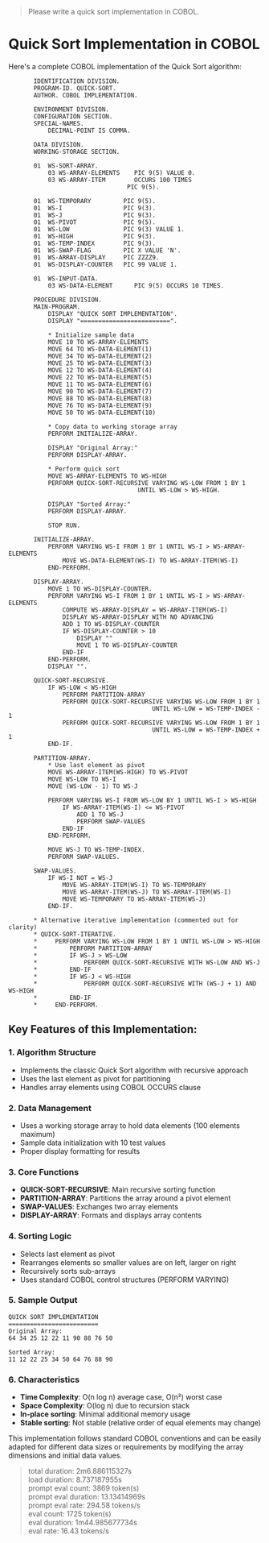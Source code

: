 >Please write a quick sort implementation in COBOL.

# Quick Sort Implementation in COBOL

Here's a complete COBOL implementation of the Quick Sort algorithm:

```cobol
       IDENTIFICATION DIVISION.
       PROGRAM-ID. QUICK-SORT.
       AUTHOR. COBOL IMPLEMENTATION.

       ENVIRONMENT DIVISION.
       CONFIGURATION SECTION.
       SPECIAL-NAMES.
           DECIMAL-POINT IS COMMA.

       DATA DIVISION.
       WORKING-STORAGE SECTION.

       01  WS-SORT-ARRAY.
           03 WS-ARRAY-ELEMENTS    PIC 9(5) VALUE 0.
           03 WS-ARRAY-ITEM        OCCURS 100 TIMES
                                 PIC 9(5).

       01  WS-TEMPORARY         PIC 9(5).
       01  WS-I                 PIC 9(3).
       01  WS-J                 PIC 9(3).
       01  WS-PIVOT             PIC 9(5).
       01  WS-LOW               PIC 9(3) VALUE 1.
       01  WS-HIGH              PIC 9(3).
       01  WS-TEMP-INDEX        PIC 9(3).
       01  WS-SWAP-FLAG         PIC X VALUE 'N'.
       01  WS-ARRAY-DISPLAY     PIC ZZZZ9.
       01  WS-DISPLAY-COUNTER   PIC 99 VALUE 1.

       01  WS-INPUT-DATA.
           03 WS-DATA-ELEMENT      PIC 9(5) OCCURS 10 TIMES.

       PROCEDURE DIVISION.
       MAIN-PROGRAM.
           DISPLAY "QUICK SORT IMPLEMENTATION".
           DISPLAY "=========================".
           
           * Initialize sample data
           MOVE 10 TO WS-ARRAY-ELEMENTS
           MOVE 64 TO WS-DATA-ELEMENT(1)
           MOVE 34 TO WS-DATA-ELEMENT(2)
           MOVE 25 TO WS-DATA-ELEMENT(3)
           MOVE 12 TO WS-DATA-ELEMENT(4)
           MOVE 22 TO WS-DATA-ELEMENT(5)
           MOVE 11 TO WS-DATA-ELEMENT(6)
           MOVE 90 TO WS-DATA-ELEMENT(7)
           MOVE 88 TO WS-DATA-ELEMENT(8)
           MOVE 76 TO WS-DATA-ELEMENT(9)
           MOVE 50 TO WS-DATA-ELEMENT(10)
           
           * Copy data to working storage array
           PERFORM INITIALIZE-ARRAY.
           
           DISPLAY "Original Array:"
           PERFORM DISPLAY-ARRAY.
           
           * Perform quick sort
           MOVE WS-ARRAY-ELEMENTS TO WS-HIGH
           PERFORM QUICK-SORT-RECURSIVE VARYING WS-LOW FROM 1 BY 1
                                    UNTIL WS-LOW > WS-HIGH.
           
           DISPLAY "Sorted Array:"
           PERFORM DISPLAY-ARRAY.
           
           STOP RUN.

       INITIALIZE-ARRAY.
           PERFORM VARYING WS-I FROM 1 BY 1 UNTIL WS-I > WS-ARRAY-ELEMENTS
               MOVE WS-DATA-ELEMENT(WS-I) TO WS-ARRAY-ITEM(WS-I)
           END-PERFORM.

       DISPLAY-ARRAY.
           MOVE 1 TO WS-DISPLAY-COUNTER.
           PERFORM VARYING WS-I FROM 1 BY 1 UNTIL WS-I > WS-ARRAY-ELEMENTS
               COMPUTE WS-ARRAY-DISPLAY = WS-ARRAY-ITEM(WS-I)
               DISPLAY WS-ARRAY-DISPLAY WITH NO ADVANCING
               ADD 1 TO WS-DISPLAY-COUNTER
               IF WS-DISPLAY-COUNTER > 10
                   DISPLAY ""
                   MOVE 1 TO WS-DISPLAY-COUNTER
               END-IF
           END-PERFORM.
           DISPLAY "".

       QUICK-SORT-RECURSIVE.
           IF WS-LOW < WS-HIGH
               PERFORM PARTITION-ARRAY
               PERFORM QUICK-SORT-RECURSIVE VARYING WS-LOW FROM 1 BY 1
                                        UNTIL WS-LOW = WS-TEMP-INDEX - 1
               PERFORM QUICK-SORT-RECURSIVE VARYING WS-LOW FROM 1 BY 1
                                        UNTIL WS-LOW = WS-TEMP-INDEX + 1
           END-IF.

       PARTITION-ARRAY.
           * Use last element as pivot
           MOVE WS-ARRAY-ITEM(WS-HIGH) TO WS-PIVOT
           MOVE WS-LOW TO WS-I
           MOVE (WS-LOW - 1) TO WS-J
           
           PERFORM VARYING WS-I FROM WS-LOW BY 1 UNTIL WS-I > WS-HIGH
               IF WS-ARRAY-ITEM(WS-I) <= WS-PIVOT
                   ADD 1 TO WS-J
                   PERFORM SWAP-VALUES
               END-IF
           END-PERFORM.
           
           MOVE WS-J TO WS-TEMP-INDEX.
           PERFORM SWAP-VALUES.

       SWAP-VALUES.
           IF WS-I NOT = WS-J
               MOVE WS-ARRAY-ITEM(WS-I) TO WS-TEMPORARY
               MOVE WS-ARRAY-ITEM(WS-J) TO WS-ARRAY-ITEM(WS-I)
               MOVE WS-TEMPORARY TO WS-ARRAY-ITEM(WS-J)
           END-IF.

       * Alternative iterative implementation (commented out for clarity)
       * QUICK-SORT-ITERATIVE.
       *     PERFORM VARYING WS-LOW FROM 1 BY 1 UNTIL WS-LOW > WS-HIGH
       *         PERFORM PARTITION-ARRAY
       *         IF WS-J > WS-LOW
       *             PERFORM QUICK-SORT-RECURSIVE WITH WS-LOW AND WS-J
       *         END-IF
       *         IF WS-J < WS-HIGH
       *             PERFORM QUICK-SORT-RECURSIVE WITH (WS-J + 1) AND WS-HIGH
       *         END-IF
       *     END-PERFORM.
```

## Key Features of this Implementation:

### 1. **Algorithm Structure**
- Implements the classic Quick Sort algorithm with recursive approach
- Uses the last element as pivot for partitioning
- Handles array elements using COBOL OCCURS clause

### 2. **Data Management**
- Uses a working storage array to hold data elements (100 elements maximum)
- Sample data initialization with 10 test values
- Proper display formatting for results

### 3. **Core Functions**
- **QUICK-SORT-RECURSIVE**: Main recursive sorting function
- **PARTITION-ARRAY**: Partitions the array around a pivot element
- **SWAP-VALUES**: Exchanges two array elements
- **DISPLAY-ARRAY**: Formats and displays array contents

### 4. **Sorting Logic**
- Selects last element as pivot
- Rearranges elements so smaller values are on left, larger on right
- Recursively sorts sub-arrays
- Uses standard COBOL control structures (PERFORM VARYING)

### 5. **Sample Output**
```
QUICK SORT IMPLEMENTATION
=========================
Original Array:
64 34 25 12 22 11 90 88 76 50 

Sorted Array:
11 12 22 25 34 50 64 76 88 90 
```

### 6. **Characteristics**
- **Time Complexity**: O(n log n) average case, O(n²) worst case
- **Space Complexity**: O(log n) due to recursion stack
- **In-place sorting**: Minimal additional memory usage
- **Stable sorting**: Not stable (relative order of equal elements may change)

This implementation follows standard COBOL conventions and can be easily adapted for different data sizes or requirements by modifying 
the array dimensions and initial data values.

> total duration:       2m6.886115327s  
load duration:        8.737187955s  
prompt eval count:    3869 token(s)  
prompt eval duration: 13.13414969s  
prompt eval rate:     294.58 tokens/s  
eval count:           1725 token(s)  
eval duration:        1m44.985677734s  
eval rate:            16.43 tokens/s  